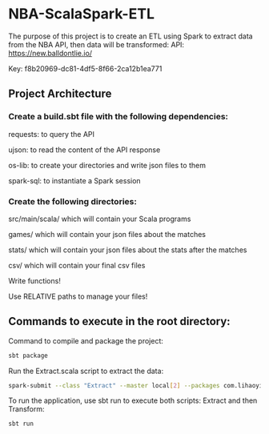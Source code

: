 # NBA-ScalaSpark-ETL
The purpose of this project is to create an ETL using Spark to extract data from the NBA API, then data will be transformed: 
API: https://new.balldontlie.io/

Key: f8b20969-dc81-4df5-8f66-2ca12b1ea771

## Project Architecture
### Create a build.sbt file with the following dependencies:

requests: to query the API

ujson: to read the content of the API response

os-lib: to create your directories and write json files to them

spark-sql: to instantiate a Spark session

### Create the following directories:

src/main/scala/ which will contain your Scala programs

games/ which will contain your json files about the matches

stats/ which will contain your json files about the stats after the matches

csv/ which will contain your final csv files

Write functions!

Use RELATIVE paths to manage your files!


## Commands to execute in the root directory:

Command to compile and package the project:
```bash
sbt package
```

Run the Extract.scala script to extract the data:
```bash
spark-submit --class "Extract" --master local[2] --packages com.lihaoyi:requests_2.12:0.1.8,com.lihaoyi:ujson_2.12:0.7.1,com.lihaoyi:os-lib_2.12:0.9.3 target/scala-2.12/nba_2.12-1.0.jar
```

To run the application, use sbt run to execute both scripts: Extract and then Transform:
```bash
sbt run
```
